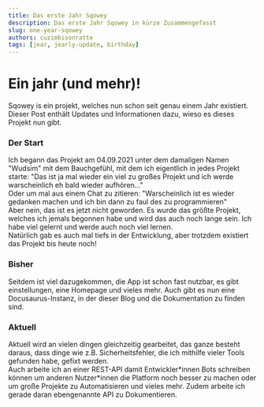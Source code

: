 ```yaml
---
title: Das erste Jahr Sqowey
description: Das erste Jahr Sqowey in kürze Zusammengefasst
slug: one-year-sqowey
authors: cuzimbisonratte
tags: [jear, jearly-update, birthday]
---
```


# Ein jahr (und mehr)!

Sqowey is ein projekt, welches nun schon seit genau einem Jahr existiert.  
Dieser Post enthält Updates und Informationen dazu, wieso es dieses Projekt nun gibt.

<!--truncate-->

### Der Start
Ich begann das Projekt am 04.09.2021 unter dem damaligen Namen "Wudsim" mit dem Bauchgefühl, mit dem ich eigentlich in jedes Projekt starte: "Das ist ja mal wieder ein viel zu großes Projekt und ich werde warscheinlich eh bald wieder aufhören..."  
Oder um mal aus einem Chat zu zitieren: "Warscheinlich ist es wieder gedanken machen und ich bin dann zu faul des zu programmieren"  
Aber nein, das ist es jetzt nicht geworden. Es wurde das größte Projekt, welches ich jemals begonnen habe und wird das auch noch lange sein. Ich habe viel gelernt und werde auch noch viel lernen.  
Natürlich gab es auch mal tiefs in der Entwicklung, aber trotzdem existiert das Projekt bis heute noch!

### Bisher
Seitdem ist viel dazugekommen, die App ist schon fast nutzbar, es gibt einstellungen, eine Homepage und vieles mehr.
Auch gibt es nun eine Docusaurus-Instanz, in der dieser Blog und die Dokumentation zu finden sind.

### Aktuell
Aktuell wird an vielen dingen gleichzeitig gearbeitet, das ganze besteht daraus, dass dinge wie z.B. Sicherheitsfehler, die ich mithilfe vieler Tools gefunden habe, gefixt werden.  
Auch arbeite ich an einer REST-API damit Entwickler\*innen Bots schreiben können um anderen Nutzer\*innen die Platform noch besser zu machen oder um große Projekte zu Automatisieren und vieles mehr.
Zudem arbeite ich gerade daran ebengenannte API zu Dokumentieren.